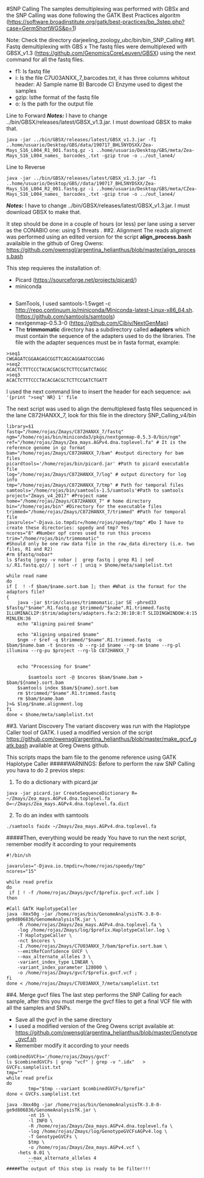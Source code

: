 #SNP Calling
The samples demultiplexing was performed with GBSx and the SNP Calling was done following the GATK Best Practices algoritm (https://software.broadinstitute.org/gatk/best-practices/bp_3step.php?case=GermShortWGS&p=1)

Note: Check the directory darjeeling_zoology_ubc/bin/bin_SNP_Calling
##1. Fastq demultiplexing with GBS x
The fastq files were demultiplexed with GBSX_v1.3 (https://github.com/GenomicsCoreLeuven/GBSX) using the next command for all  the fastq files.
 - f1: Is fastq file
 - i: Is the file C7U03ANXX_7_barcodes.txt, it has three columns whitout header:
A) Sample name
B) Barcode
C) Enzyme used to digest the samples
 - gzip: Isthe format of the fastq file
 - o: Is the path for the output file

Line to Forward
***Notes:*** I have to change ../bin/GBSX/releases/latest/GBSX_v1.3.jar. I must download GBSX to make that.
```
java -jar ../bin/GBSX/releases/latest/GBSX_v1.3.jar -f1 ..home/usuario/Desktop/GBS/data/190717_BHL5NYDSXX/Zea-Mays_S16_L004_R1_001.fastq.gz -i ..home/usuario/Desktop/GBS/meta/Zea-Mays_S16_L004_names_ barcodes_.txt -gzip true -o ../out_lane4/
```

Line to Reverse
```
java -jar ../bin/GBSX/releases/latest/GBSX_v1.3.jar -f1 ..home/usuario/Desktop/GBS//data/190717_BHL5NYDSXX/Zea-Mays_S16_L004_R2_001.fastq.gz -i ..home/usuario/Desktop/GBS/meta/CZea-Mays_S16_L004_names_ barcodes_.txt -gzip true -o ../out_lane4/

```
***Notes:*** I have to change ../bin/GBSX/releases/latest/GBSX_v1.3.jar. I must download GBSX to make that.

It step should be done in a couple of hours (or less) per lane using  a server as the CONABIO one: using 5 threats .
##2. Alignment
The  reads aligment was performed using an edited version for the script **align_process.bash**
availaible in the github of Greg Owens: https://github.com/owensgl/argentina_helianthus/blob/master/align_process.bash

This step requieres the installation of:
- Picard (https://sourceforge.net/projects/picard/)
- miniconda
 ```wget -c http://repo.continuum.io/miniconda/Miniconda-latest-Linux-x86_64.sh
   ```
- SamTools, I used samtools-1.5wget -c http://repo.continuum.io/miniconda/Miniconda-latest-Linux-x86_64.sh. (https://github.com/samtools/samtools)
- nextgenmap-0.5.3-0 (https://github.com/Cibiv/NextGenMap)
- The **trimmomatic** directory has  a subdirectory called **adapters** which must contain the sequence of the adapters used to do the libraries. The file with the adapter sequences  must be in fasta format, example:
```
>seq1
CWGAGATCGGAAGAGCGGTTCAGCAGGAATGCCGAG
>seq2
ACACTCTTTCCCTACACGACGCTCTTCCGATCTAGGC
>seq3
ACACTCTTTCCCTACACGACGCTCTTCCGATCTGATT
```

I used the next command line to insert the header for each sequence:
```awk '{print ">seq" NR} 1' file```

The next script was used to align the demultiplexed fastq files sequenced in the lane C872HANXX_7, look for this file  in the directory SNP_Calling_v4/bin

```
library=$1
fastq="/home/rojas/Zmays/C872HANXX_7/fastq"
ngm="/home/rojas/bin/miniconda3/pkgs/nextgenmap-0.5.3-0/bin/ngm"
ref="/home/rojas/Zmays/Zea_mays.AGPv4.dna.toplevel.fa" # It is the reference genome in gz format
bam="/home/rojas/Zmays/C872HANXX_7/bam" #output directory for bam files
picardtools='/home/rojas/bin/picard.jar' #Path to picard executable file
log="/home/rojas/Zmays/C872HANXX_7/log" # output directory for log info
tmp="/home/rojas/Zmays/C872HANXX_7/tmp" # Path for temporal files
samtools='/home/rojas/bin/samtools-1.5/samtools'#Path to samtools
project="Zmays_v4_2017" #Project name
home="/home/rojas/Zmays/C872HANXX_7" # home directory
bin="/home/rojas/bin" #Directory for the executable files
trimmed="/home/rojas/Zmays/C872HANXX_7/trimmed" #Path for temporal file
javarules="-Djava.io.tmpdir=/home/rojas/speedy/tmp" #Do I have to create these directories: sppedy and tmp? Yes
ncores="8" #Number opf cores used to run this process
trim="/home/rojas/bin/trimmomatic"
#Should only be one raw data file in the raw_data directory (i.e. two files, R1 and R2)
#rm $fastq/nobar*
ls $fastq |grep -v nobar |  grep fastq | grep R1 | sed s/.R1.fastq.gz// | sort -r | uniq > $home/meta/samplelist.txt

while read name
do
if [  ! -f $bam/$name.sort.bam ]; then #What is the format for the adaptors file?
{
	java -jar $trim/classes/trimmomatic.jar SE -phred33 $fastq/"$name".R1.fastq.gz $trimmed/"$name".R1.trimmed.fastq ILLUMINACLIP:$trim/adapters/adapters.fa:2:30:10:8:T SLIDINGWINDOW:4:15 MINLEN:36
    echo "Aligning paired $name"

    echo "Aligning unpaired $name"
    $ngm -r $ref -q $trimmed/"$name".R1.trimmed.fastq  -o $bam/$name.bam -t $ncores -b --rg-id $name --rg-sm $name --rg-pl illumina --rg-pu $project --rg-lb C872HANXX_7


    echo "Processing for $name"

        $samtools sort -@ $ncores $bam/$name.bam > $bam/${name}.sort.bam
	$samtools index $bam/${name}.sort.bam
	rm $trimmed/"$name".R1.trimmed.fastq
	rm $bam/$name.bam
}>& $log/$name.alignment.log
fi
done < $home/meta/samplelist.txt
```


##3. Variant Discovery
The variant discovery was run with the Haplotype Caller tool of GATK. I used a modified version of the script https://github.com/owensgl/argentina_helianthus/blob/master/make_gcvf_gatk.bash available at Greg Owens github.

This scripts maps the bam file to the genome reference using GATK Haplotype Caller
#####WARNINGS:
Before to perform the raw SNP Calling you hava to do 2 previos steps:
1) To do a dictionary with picard.jar
```
java -jar picard.jar CreateSequenceDictionary R= ~/Zmays/Zea_mays.AGPv4.dna.toplevel.fa O=~/Zmays/Zea_mays.AGPv4.dna.toplevel.fa.dict
```
2) To do an index with samtools
```
./samtools faidx ~/Zmays/Zea_mays.AGPv4.dna.toplevel.fa
```
#####Then, everything would be ready
You have to run the next script, remember modify it according to your requirements

```
#!/bin/sh

javarules="-Djava.io.tmpdir=/home/rojas/speedy/tmp"
ncores="15"

while read prefix
do
 if [ ! -f /home/rojas/Zmays/gvcf/$prefix.gvcf.vcf.idx ]
then

#Call GATK HaplotypeCaller
java -Xmx50g -jar /home/rojas/bin/GenomeAnalysisTK-3.8-0-ge9d806836/GenomeAnalysisTK.jar \
	-R /home/rojas/Zmays/Zea_mays.AGPv4.dna.toplevel.fa \
	-log /home/rojas/Zmays/log/$prefix.HaplotypeCaller.log \
	-T HaplotypeCaller \
	-nct $ncores \
	-I /home/rojas/Zmays/C7U03ANXX_7/bam/$prefix.sort.bam \
	--emitRefConfidence GVCF \
	--max_alternate_alleles 3 \
	-variant_index_type LINEAR \
	-variant_index_parameter 128000 \
	-o /home/rojas/Zmays/gvcf/$prefix.gvcf.vcf ;
fi
done < /home/rojas/Zmays/C7U03ANXX_7/meta/samplelist.txt
```
##4. Merge gvcf files
The last step performs the SNP Calling for each sample, after this you must merge the gvcf files to get a final VCF file with all the samples and SNPs.
- Save all the gvcf in the same directory
- I used a modified version of the Greg Owens script available at:
https://github.com/owensgl/argentina_helianthus/blob/master/Genotype_gvcf.sh
- Remember modify it according to your needs

```
combinedGVCFs='/home/rojas/Zmays/gvcf'
ls $combinedGVCFs | grep "vcf" | grep -v ".idx"   > GVCFs.samplelist.txt
tmp=""
while read prefix
do
        tmp="$tmp --variant $combinedGVCFs/$prefix"
done < GVCFs.samplelist.txt

java -Xmx40g -jar /home/rojas/bin/GenomeAnalysisTK-3.8-0-ge9d806836/GenomeAnalysisTK.jar \
        -nt 15 \
        -l INFO \
        -R /home/rojas/Zmays/Zea_mays.AGPv4.dna.toplevel.fa \
        -log /home/rojas/Zmays/log/GenotypeGVCFsAGPv4.log \
        -T GenotypeGVCFs \
        $tmp \
        -o /home/rojas/Zmays/Zea_mays.AGPv4.vcf \
	-hets 0.01 \
        --max_alternate_alleles 4
        ```
#####The output of this step is ready to be filter!!!
